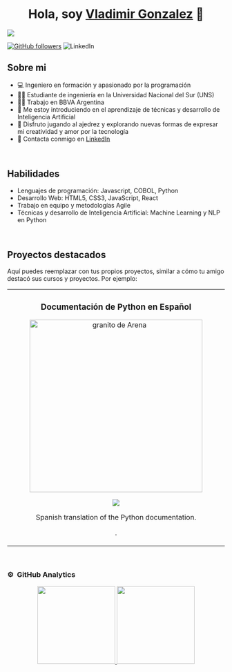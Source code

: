 <div align="center">
<h1 align="center">Hola, soy <a href="https://github.com/VladimirGonzalez">Vladimir Gonzalez</a> 👋</h1>
</div>
<img align="center" src="https://i.ibb.co/8766S57/banner-2.png">

[![GitHub followers](https://img.shields.io/github/followers/VladimirGonzalez?style=social)](https://github.com/VladimirGonzalez)
![LinkedIn](https://img.shields.io/badge/-LinkedIn-blue?style=social&logo=linkedin&link=https://www.linkedin.com/in/vladimir-gonzalez-77a3291b0//)

## Sobre mi

- 💻 Ingeniero en formación y apasionado por la programación
- 🧑‍🎓 Estudiante de ingeniería en la Universidad Nacional del Sur (UNS)
- 👨‍💻 Trabajo en BBVA Argentina
- 🧠 Me estoy introduciendo en el aprendizaje de técnicas y desarrollo de Inteligencia Artificial
- 🎲 Disfruto jugando al ajedrez y explorando nuevas formas de expresar mi creatividad y amor por la tecnología
- 💬 Contacta conmigo en [LinkedIn](https://www.linkedin.com/in/usuario_de_linkedin/)

<br>

## Habilidades

- Lenguajes de programación: Javascript, COBOL, Python
- Desarrollo Web: HTML5, CSS3, JavaScript, React
- Trabajo en equipo y metodologías Agile
- Técnicas y desarrollo de Inteligencia Artificial: Machine Learning y NLP en Python

<br>

## Proyectos destacados

Aquí puedes reemplazar con tus propios proyectos, similar a cómo tu amigo destacó sus cursos y proyectos. Por ejemplo:

<table>
<tr>
<td width="50%">
<h3 align="center">Documentación de Python en Español</h3>
<div align="center">                                       
<a href="https://github.com/VladimirGonzalez/python-docs-es" target="_blank"><img src="https://upload.wikimedia.org/wikipedia/commons/thumb/0/0a/Python.svg/2048px-Python.svg.png" width="400" alt="granito de Arena"></a>
<br>
<p>
<a href="https://github.com/python/python-docs-es" target="_blank">
<img src="https://avatars.githubusercontent.com/u/1525981?s=48&v=4">
</a>
</p>
<p>Spanish translation of the Python documentation.

.</p>
</div>                                                             
</table>                                                                                 
</div>
<br>

### ⚙️ &nbsp;GitHub Analytics

<p align="center">
<a href="https://github.com/VladimirGonzalez">
  <img height="180em" src="https://github-readme-stats-eight-theta.vercel.app/api?username=VladimirGonzalez&show_icons=true&theme=algolia&include_all_commits=true&count_private=true"/>
  <img height="180em" src="https://github-readme-stats-eight-theta.vercel.app/api/top-langs/?username=VladimirGonzalez&layout=compact&langs_count=8&theme=algolia"/>
</a>
</p>
